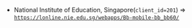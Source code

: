  - National Institute of Education, Singapore(`client_id=201`) => [`https://lonline.nie.edu.sg/webapps/Bb-mobile-bb_bb60/`](https://lonline.nie.edu.sg/webapps/Bb-mobile-bb_bb60/)
